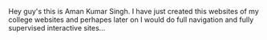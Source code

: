 Hey guy's this is Aman Kumar Singh.
I have just created this websites of my college websites and perhapes later on I would do full navigation and fully supervised interactive sites...
